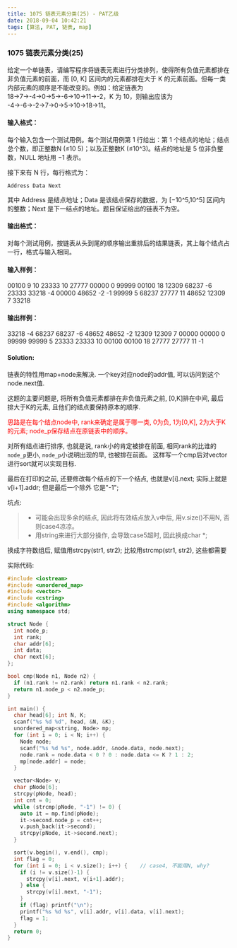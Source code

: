 ```yaml
---
title: 1075 链表元素分类(25) - PAT乙级
date: 2018-09-04 10:42:21
tags: [算法, PAT, 链表, map]
---
```


### 1075 链表元素分类(25)

给定一个单链表，请编写程序将链表元素进行分类排列，使得所有负值元素都排在非负值元素的前面，而 [0, K] 区间内的元素都排在大于 K 的元素前面。但每一类内部元素的顺序是不能改变的。例如：给定链表为 18→7→-4→0→5→-6→10→11→-2，K 为 10，则输出应该为 -4→-6→-2→7→0→5→10→18→11。

#### 输入格式：
每个输入包含一个测试用例。每个测试用例第 1 行给出：第 1 个结点的地址；结点总个数，即正整数N (≤10
​5)；以及正整数K (≤10^3)。结点的地址是 5 位非负整数，NULL 地址用 −1 表示。

接下来有 N 行，每行格式为：
```
Address Data Next
```
其中 Address 是结点地址；Data 是该结点保存的数据，为 [−10^5,10^5] 区间内的整数；Next 是下一结点的地址。题目保证给出的链表不为空。

#### 输出格式：
对每个测试用例，按链表从头到尾的顺序输出重排后的结果链表，其上每个结点占一行，格式与输入相同。

#### 输入样例：
00100 9 10
23333 10 27777
00000 0 99999
00100 18 12309
68237 -6 23333
33218 -4 00000
48652 -2 -1
99999 5 68237
27777 11 48652
12309 7 33218

#### 输出样例：
33218 -4 68237
68237 -6 48652
48652 -2 12309
12309 7 00000
00000 0 99999
99999 5 23333
23333 10 00100
00100 18 27777
27777 11 -1

#### Solution:

链表的特性用map+node来解决. 一个key对应node的addr值, 可以访问到这个node.next值.

这题的主要问题是, 将所有负值元素都排在非负值元素之前, [0,K]排在中间, 最后排大于K的元素, 且他们的结点要保持原本的顺序.

<span style="color:red">思路是在每个结点node中, rank来确定是属于哪一类, 0为负, 1为[0,K], 2为大于K的元素; node_p保存结点在原链表中的顺序。</span>

对所有结点进行排序, 也就是说, rank小的肯定被排在前面, 相同rank的比谁的`node_p`更小, `node_p`小说明出现的早, 也被排在前面。
这样写一个cmp后对vector进行sort就可以实现目标.

最后在打印的之前, 还要修改每个结点的下一个结点, 也就是v[i].next; 实际上就是v[i+1].addr; 但是最后一个除外 它是"-1";


坑点:
> * 可能会出现多余的结点, 因此将有效结点放入v中后, 用v.size()不用N, 否则case4凉凉。
> * 用string来进行大部分操作, 会导致case5超时, 因此换成char *;

换成字符数组后, 赋值用strcpy(str1, str2); 比较用strcmp(str1, str2), 这些都需要<cstring> 

实际代码:
```cpp
#include <iostream>
#include <unordered_map>
#include <vector>
#include <cstring>
#include <algorithm>
using namespace std;

struct Node {
  int node_p;
  int rank;
  char addr[6];
  int data;
  char next[6];
};

bool cmp(Node n1, Node n2) {
  if (n1.rank != n2.rank) return n1.rank < n2.rank;
  return n1.node_p < n2.node_p;
}

int main() {
  char head[6]; int N, K;
  scanf("%s %d %d", head, &N, &K);
  unordered_map<string, Node> mp;
  for (int i = 0; i < N; i++) {
    Node node;
    scanf("%s %d %s", node.addr, &node.data, node.next);
    node.rank = node.data < 0 ? 0 : node.data <= K ? 1 : 2;
    mp[node.addr] = node;
  }

  vector<Node> v;
  char pNode[6];
  strcpy(pNode, head);
  int cnt = 0;
  while (strcmp(pNode, "-1") != 0) {
    auto it = mp.find(pNode);
    it->second.node_p = cnt++;
    v.push_back(it->second);
    strcpy(pNode, it->second.next);
  }

  sort(v.begin(), v.end(), cmp);
  int flag = 0;
  for (int i = 0; i < v.size(); i++) {    // case4, 不能用N, why?
    if (i != v.size()-1) {
      strcpy(v[i].next, v[i+1].addr);
    } else {
      strcpy(v[i].next, "-1");
    }
    if (flag) printf("\n");
    printf("%s %d %s", v[i].addr, v[i].data, v[i].next);
    flag = 1;
  }
  return 0;
}
```


